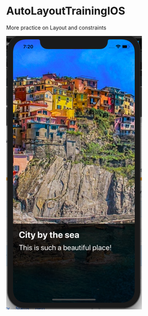 # AutoLayoutTrainingIOS

More practice on Layout and constraints

![](screenshot/Screen%20Shot%202019-07-05%20at%207.20.16%20PM.png)
